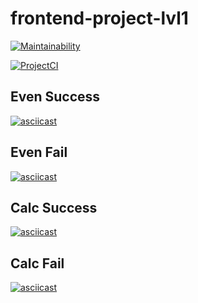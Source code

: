 # frontend-project-lvl1

[![Maintainability](https://api.codeclimate.com/v1/badges/cea16e510faabd5d5cb9/maintainability)](https://codeclimate.com/github/Makmakkerti/frontend-project-lvl1/maintainability)

[![ProjectCI](https://github.com/Makmakkerti/frontend-project-lvl1/workflows/Brain-Games/badge.svg)](https://github.com/Makmakkerti/frontend-project-lvl1/actions)

## Even Success
[![asciicast](https://asciinema.org/a/LNqzibjSRPQMJ1SoK34TIo47R.svg)](https://asciinema.org/a/LNqzibjSRPQMJ1SoK34TIo47R)

## Even Fail
[![asciicast](https://asciinema.org/a/QgFokSxqI7Ukpk1LinwkoLVEe.svg)](https://asciinema.org/a/QgFokSxqI7Ukpk1LinwkoLVEe)

## Calc Success
[![asciicast](https://asciinema.org/a/O6SRAZ4YG8fCSbxUVp2eHnt0P.svg)](https://asciinema.org/a/O6SRAZ4YG8fCSbxUVp2eHnt0P)

## Calc Fail
[![asciicast](https://asciinema.org/a/Baprx2RFulcOev1XiIVGkvLgf.svg)](https://asciinema.org/a/Baprx2RFulcOev1XiIVGkvLgf)
